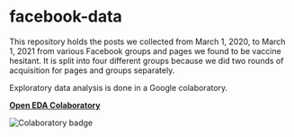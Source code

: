 # facebook-data

This repository holds the posts we collected from March 1, 2020, to March 1,
2021 from various Facebook groups and pages we found to be vaccine hesitant.
It is split into four different groups because we did two rounds of
acquisition for pages and groups separately.

Exploratory data analysis is done in a Google colaboratory.

[**Open EDA
Colaboratory**](https://colab.research.google.com/github/vaccine-lang/facebook-data/blob/main/vaccine_lang_facebook_data_EDA_wk_5.ipynb)

![Colaboratory
badge](https://colab.research.google.com/assets/colab-badge.svg)


